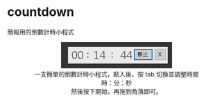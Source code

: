 # countdown
簡報用的倒數計時小程式

<center>
<img src="snapshot/01.png">
<br>
一支簡單的倒數計時小程式，點入後，按 tab 切換並調整時間<br>
時：分：秒<br>
然後按下開始，再拖到角落即可。
</center>